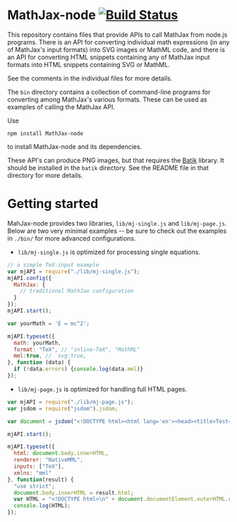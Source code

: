 # MathJax-node [![Build Status](https://travis-ci.org/mathjax/MathJax-node.svg?branch=develop)](https://travis-ci.org/mathjax/MathJax-node)

This repository contains files that provide APIs to call MathJax from 
node.js programs.  There is an API for converting individual math 
expressions (in any of MathJax's input formats) into SVG images or MathML 
code, and there is an API for converting HTML snippets containing any of 
MathJax input formats into HTML snippets containing SVG or MathML.

See the comments in the individual files for more details.

The `bin` directory contains a collection of command-line programs for 
converting among MathJax's various formats.  These can be used as examples 
of calling the MathJax API.

Use

    npm install MathJax-node

to install MathJax-node and its dependencies.

These API's can produce PNG images, but that requires the
[Batik](http://xmlgraphics.apache.org/batik/download.html) library.  It 
should be installed in the `batik` directory.  See the README file in that 
directory for more details.

# Getting started

MahJax-node provides two libraries, `lib/mj-single.js` and `lib/mj-page.js`. Below are two  very minimal examples -- be sure to check out the examples in `./bin/` for more advanced configurations.

* `lib/mj-single.js` is optimized for processing single equations.


```javascript
// a simple TeX-input example
var mjAPI = require("./lib/mj-single.js");
mjAPI.config({
  MathJax: {
    // traditional MathJax configuration
  }
});
mjAPI.start();

var yourMath = 'E = mc^2';

mjAPI.typeset({
  math: yourMath,
  format: "TeX", // "inline-TeX", "MathML"
  mml:true, //  svg:true,
}, function (data) {
  if (!data.errors) {console.log(data.mml)}
});
```


* `lib/mj-page.js` is optimized for handling full HTML pages. 


```javascript
var mjAPI = require("./lib/mj-page.js");
var jsdom = require("jsdom").jsdom;

var document = jsdom("<!DOCTYPE html><html lang='en'><head><title>Test</title></head><body><h1>Let's test mj-page</h1> <p> \\[f: X \\to Y\\], where \\( X = 2^{\mathbb{N}}\\) </p></body></html>");

mjAPI.start();

mjAPI.typeset({
  html: document.body.innerHTML,
  renderer: "NativeMML",
  inputs: ["TeX"],
  xmlns: "mml"
}, function(result) {
  "use strict";
  document.body.innerHTML = result.html;
  var HTML = "<!DOCTYPE html>\n" + document.documentElement.outerHTML.replace(/^(\n|\s)*/, "");
  console.log(HTML);
});
```
